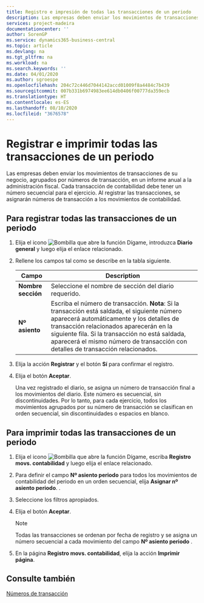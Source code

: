 ```yaml
---
title: Registro e impresión de todas las transacciones de un periodo
description: Las empresas deben enviar los movimientos de transacciones de su negocio, agrupados por números de transacción, en un informe anual a la administración fiscal.
services: project-madeira
documentationcenter: ''
author: SorenGP
ms.service: dynamics365-business-central
ms.topic: article
ms.devlang: na
ms.tgt_pltfrm: na
ms.workload: na
ms.search.keywords: ''
ms.date: 04/01/2020
ms.author: sgroespe
ms.openlocfilehash: 204c72c446d7044142accd01009f8a4484c7b439
ms.sourcegitcommit: 007b331b6974983ee614db0406f00777da359ecb
ms.translationtype: HT
ms.contentlocale: es-ES
ms.lasthandoff: 08/10/2020
ms.locfileid: "3676578"
---
```

# <a name="post-and-print-all-transactions-for-a-period"></a>Registrar e imprimir todas las transacciones de un periodo
Las empresas deben enviar los movimientos de transacciones de su negocio, agrupados por números de transacción, en un informe anual a la administración fiscal. Cada transacción de contabilidad debe tener un número secuencial para el ejercicio. Al registrar las transacciones, se asignarán números de transacción a los movimientos de contabilidad.  

## <a name="to-post-all-transactions-for-a-period"></a>Para registrar todas las transacciones de un periodo  

1.  Elija el icono ![Bombilla que abre la función Dígame](../../media/ui-search/search_small.png "Dígame qué desea hacer"), introduzca **Diario general** y luego elija el enlace relacionado.  
2.  Rellene los campos tal como se describe en la tabla siguiente.  

    |Campo|Description|  
    |---------------------------------|---------------------------------------|  
    |**Nombre sección**|Seleccione el nombre de sección del diario requerido.|  
    |**Nº asiento**|Escriba el número de transacción. **Nota**: Si la transacción está saldada, el siguiente número aparecerá automáticamente y los detalles de transacción relacionados aparecerán en la siguiente fila. Si la transacción no está saldada, aparecerá el mismo número de transacción con detalles de transacción relacionados.|  

3.  Elija la acción **Registrar** y el botón **Sí** para confirmar el registro.  
4.  Elija el botón **Aceptar**.  

    Una vez registrado el diario, se asigna un número de transacción final a los movimientos del diario. Este número es secuencial, sin discontinuidades. Por lo tanto, para cada ejercicio, todos los movimientos agrupados por su número de transacción se clasifican en orden secuencial, sin discontinuidades o espacios en blanco.  

## <a name="to-print-all-transactions-for-a-period"></a>Para imprimir todas las transacciones de un periodo  

1.  Elija el icono ![Bombilla que abre la función Dígame](../../media/ui-search/search_small.png "Dígame qué desea hacer"), escriba **Registro movs. contabilidad** y luego elija el enlace relacionado.  
2.  Para definir el campo **Nº asiento periodo** para todos los movimientos de contabilidad del periodo en un orden secuencial, elija **Asignar nº asiento periodo**. .  
3.  Seleccione los filtros apropiados.  
4.  Elija el botón **Aceptar**.  

    > [!NOTE]  
    >  Todas las transacciones se ordenan por fecha de registro y se asigna un número secuencial a cada movimiento del campo **Nº asiento periodo** .  

5.  En la página **Registro movs. contabilidad**, elija la acción **Imprimir página**.  

## <a name="see-also"></a>Consulte también  
 [Números de transacción](transaction-numbers.md)
